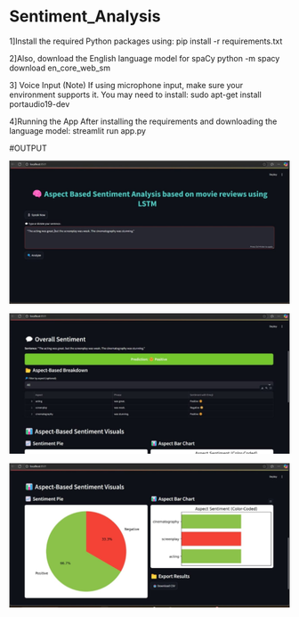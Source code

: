# Sentiment_Analysis

1]Install the required Python packages using:
pip install -r requirements.txt

2]Also, download the English language model for spaCy
python -m spacy download en_core_web_sm

3] Voice Input (Note)
If using microphone input, make sure your environment supports it. You may need to install:
sudo apt-get install portaudio19-dev

4]Running the App
After installing the requirements and downloading the language model:
streamlit run app.py

#OUTPUT

![img](1img.jpeg)

![img](2img'.jpeg)

![img](3img.jpeg)
